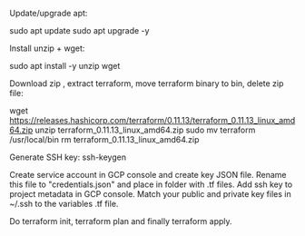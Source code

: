 Update/upgrade apt:

sudo apt update
sudo apt upgrade -y

Install unzip + wget:

sudo apt install -y unzip wget

Download zip , extract terraform, move terraform binary to bin, delete zip file:

wget https://releases.hashicorp.com/terraform/0.11.13/terraform_0.11.13_linux_amd64.zip
unzip terraform_0.11.13_linux_amd64.zip
sudo mv terraform /usr/local/bin
rm terraform_0.11.13_linux_amd64.zip

Generate SSH key:
ssh-keygen


Create service account in GCP console and create key JSON file. Rename this file to "credentials.json" and place in folder with .tf files.
Add ssh key to project metadata in GCP console. Match your public and private key files in ~/.ssh to the variables .tf file.

Do terraform init, terraform plan and finally terraform apply.

